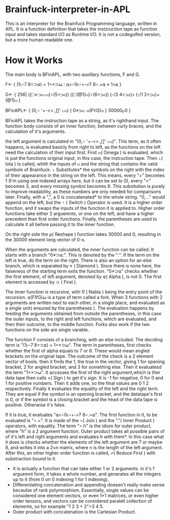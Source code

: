 # Brainfuck-interpreter-in-APL

This is an interpreter for the Brainfuck Programming language, written in APL. It is a function definition that takes the instzruction tape as function input and takes standard I/O as Runtime I/O.
It is not a codegolfed version, but a more human readable one. 

# How it Works
The main body is BFinAPL, with two auxillary functions, F and G.

F←
  {
  (1⍳⍨7 8=⊃⍺)  =  1+×⊃⍵ : 
    ⍺⌽⍨0⍳⍨+\-⌿7 8∘.=⍺
  ⋄
    1⌽⍺
  }

G←
  {
  256|
  ({⎕←⊃⍵⋄⍵}⍣(5=⊃⍺))
  ({⎕(@1)⍵}⍣(6=⊃⍺))
  (-/3 4=⊃⍺)⌽
  (-/1 2=⊃⍺)+(@1)⍵
  }

BFinAPL←
{
(0,⍨  '+-<>.,[]'  ⍳⍵)
  {
  0≠⊃⍺:
    ⍺(F∇G)⍵
  }
30000⍴0
}

BFinAPL takes the instruction tape as a string, as it's righthand input. 
The function body consists of an inner function, between curly braces, and the calculation of it's arguments.

the left argument is calculated in "(0,⍨  '+-<>.,[]'  ⍳⍵)". This term, as it often happens, is evaluated basicly from right to left, as the functions on the left need the calculation of their input first. First ⍵( Omega ) is evaluated, which is just the functions original input, in this case, the instruction tape. Then ⍳( Iota ) is called, whith the inputs of ⍵ and the string that contains the valid symbols of Brainfuck. ⍳ Substitutes* the symbols on the right with the index of their appearance in the string on the left. This means, every "+" becomes 1 (I'm using one indexed arrays here, but it can be set to 0), every "<" becomes 3, and every missing symbol becomes 9. This subsitution is purely to improve readability, as these numbers are only needed for comparisons later. Finally, with a ",", a 0 is concatenated* to the whole string. "0,..." would append on the left, but the ⍨ ( Switch ) Operator is used. It is a higher order function, and it swaps the inputs of the function it is applied to. Higher order functions take either 2 arguemnts, or one on the left, and have a higher precedent than first order functions. Finally, the parentheses are used to calculate it all before passing it to the inner function. 

On the right side the ⍴( Reshape ) function takes 30000 and 0, resulting in the 30000 element long vector of 0-s.

When the arguments are calculated, the inner function can be called. It starts with a branch "0≠⊃⍺:". This is denoted by the ":". If the term on the left is true, do the term on the right. There is also an option for an else branch, which is separated by ⋄ ( Diamond ). Since there is none here, the falseness of the starting term exits the function. "0≠⊃⍺" checks whether the first element, of left argument, denoted by ⍺( Alpha ), is not 0. The first element is accessed by ⊃ ( First ).

The inner function is recursive, wtih ∇ ( Nabla ) being the entry point of the recursion. ⍺(F∇G)⍵ is a type of term called a fork. When 3 functions with 2 arguments are written next to each other, in a single place, and evaluated as a single unit( ensured by the parentheses ). The evaluation happens by feeding the arguments obtained from outside the parentheses, in this case the outer inputs, to the right and left functions, which are evaluated, and then their outcome, to the middle function. Forks also work if the two functions on the side are single varable. 

The function F consists of a branching, with an else included. The deciding term is "(1⍳⍨7 8=⊃⍺)  =  1+×⊃⍵". The term in parentheses, first checks whether the first of alpha equals to 7 or 8. These would mean angled brackets on the original tape. The outcome of the check is a 2 element vector of bools. then it finds the 1, the true in the vector, giving 1 for opening bracket, 2 for angled bracket, and 3 for something else. Then it evaluatesd the term "1+×⊃⍵". It accesses the first of the right argument,which is ther data tape then calls ×( Sign ) to get it's sign. It is -1 for negative, 0 for 0 and 1 for positive numbers. Then it adds one, so the final values are 0 1 2 respectively. Finally it evaluates the equality of the left and the right term. They are equal if the symbol is an opening bracket, and the datatape's first is 0, or if the symbol is a closing bracket and the head of the data tape is positive. Otherwise it's false.

If it is true, it evaluates "⍺⌽⍨0⍳⍨+\-⌿7 8∘.=⍺". The first function in it, to be evaluated is "∘.=". It is made of the ∘( Join ) and the "."( Inner Product ) operators, with equality. The term "∘.h" is the idiom for outer product, where "h" is a 2 argument function. Outer product takes all possible pairs of of it's left and right arguments and evaluates h with them*. In this case what it does is checks whether the elements of the left argument are 7 or maybe 8, and writes it into a 2×n matrix, where n is the length of the left argument. After this, an other higher order function is called, ⌿( Reduce First ) with substraction bound to it.




* It is actually a function that can take either 1 or 2 arguments. in it's 1 arguemnt form, it takes a whole number, and generates all the integers up to it (from 0 on 0 indexing 1 for 1 indexing).
* Differentiating concatenation and appending doesen't really make sense becaulse of rank polymorphism. Essentially, single values can be considered one element vectors, or even 1×1 matrices, or even higher order tensors, and vectors can be considered paralell collection of elements, so for example "1 2 3 + 2"=3 4 5.
* Outer product with concatenation is the Cartesian Product.
